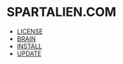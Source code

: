 # SPARTALIEN.COM

- [LICENSE](LICENSE.md)
- [BRAIN](BRAIN.md)
- [INSTALL](INSTALL.md)
- [UPDATE](UPDATE.md)
